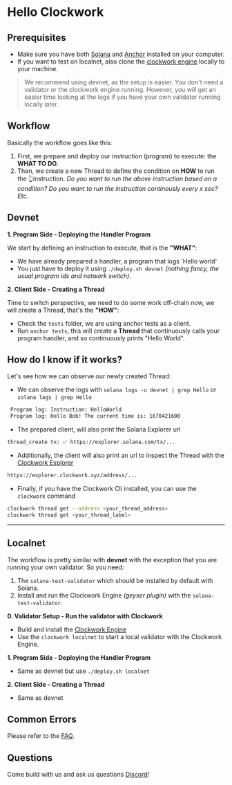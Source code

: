 # **Hello Clockwork**

## Prerequisites
- Make sure you have both [Solana](https://docs.solana.com/cli/install-solana-cli-tools) and [Anchor](https://www.anchor-lang.com/docs/installation) installed on your computer.
- If you want to test on localnet, also clone the [clockwork engine](https://github.com/clockwork-xyz/clockwork/) 
  locally to your machine.

> We recommend using devnet, as the setup is easier. You don't need a validator or the clockwork engine 
> running. However, you will get an easier time looking at the logs if you have your own validator running locally 
> later.


## Workflow
Basically the workflow goes like this:
1. First, we prepare and deploy our instruction (program) to execute: the __WHAT TO DO__.
2. Then, we create a new Thread to define the condition on __HOW__ to run the 👆instruction. _Do you want to run the 
   above instruction based on a condition? Do you want to run the instruction continously every x sec? Etc._



## Devnet
**1. Program Side - Deploying the Handler Program**

We start by defining an instruction to execute, that is the __"WHAT"__:
- We have already prepared a handler, a program that logs 'Hello world'
- You just have to deploy it using `./deploy.sh devnet` _(nothing fancy, the usual program ids and network switch)_.

**2. Client Side - Creating a Thread**

Time to switch perspective, we need to do some work off-chain now, we will create a Thread, that's the __"HOW"__:
- Check the `tests` folder, we are using anchor tests as a client.
- Run `anchor tests`, this will create a __Thread__ that continuously calls your program handler, and so continuously prints "Hello World".

## How do I know if it works?
Let's see how we can observe our newly created Thread:
- We can observe the logs with `solana logs -u devnet | grep Hello` or `solana logs | grep Hello`
```bash
 Program log: Instruction: HelloWorld
 Program log: Hello Bob! The current time is: 1670421600
```
- The prepared client, will also print the Solana Explorer url
```bash
thread_create tx: ✅ https://explorer.solana.com/tx/...
```
- Additionally, the client will also print an url to inspect the Thread with the [Clockwork Explorer](https://explorer.clockwork.xyz/)
```bash
https://explorer.clockwork.xyz/address/...
```
- Finally, if you have the Clockwork Cli installed, you can use the `clockwork` command
```bash
clockwork thread get --address <your_thread_address> 
clockwork thread get <your_thread_label>
```

---

## Localnet

The workflow is pretty similar with __devnet__ with the exception that you are running your own validator. So you need:
1. The `solana-test-validator` which should be installed by default with Solana.
2. Install and run the Clockwork Engine _(geyser plugin)_ with the `solana-test-validator`.

**0. Validator Setup - Run the validator with Clockwork**

- Build and install the [Clockwork Engine](https://github.com/clockwork-xyz/clockwork#local-development)
- Use the `clockwork localnet` to start a local validator with the Clockwork Engine.

**1. Program Side - Deploying the Handler Program**

- Same as devnet but use `./deploy.sh localnet`

**2. Client Side - Creating a Thread**

- Same as devnet

## Common Errors
Please refer to the [FAQ](https://github.com/clockwork-xyz/docs/blob/main/FAQ.md#common-errors).

## Questions
Come build with us and ask us questions [Discord](https://discord.gg/epHsTsnUre)!
